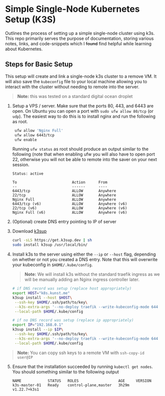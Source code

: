 # Simple Single-Node Kubernetes Setup (K3S)

Outlines the process of setting up a simple single-node cluster using k3s. This
repo primarily serves the purpose of documentation, storing various notes,
links, and code-snippets which I ~~found~~ find helpful while learning about
Kubernetes.

## Steps for Basic Setup

This setup will create and link a single-node k3s cluster to a remove VM. It
will also save the `kubeconfig` file to your local machine allowing you to
interact with the cluster without needing to remote into the server.

> **Note:** this was tested on a standard digital ocean droplet

1. Setup a VPS / server. Make sure that the ports 80, 443, and 6443 are open.
   On Ubuntu you can open a port with `sudo ufw allow 80/tcp` (or `udp`). The easiest
   way to do this is to install nginx and run the following as root.

   ```bash
    ufw allow 'Nginx Full'
    ufw allow 6443/tcp
    ufw enable
   ```

   Running `ufw status` as root should produce an output similar to the
   following (note that when enabling ufw you will also have to open port 22,
   otherwise you will not be able to remote into the saver on your next
   session.

    ```
    Status: active

    To                         Action      From
    --                         ------      ----
    6443/tcp                   ALLOW       Anywhere
    22/tcp                     ALLOW       Anywhere
    Nginx Full                 ALLOW       Anywhere
    6443/tcp (v6)              ALLOW       Anywhere (v6)
    22/tcp (v6)                ALLOW       Anywhere (v6)
    Nginx Full (v6)            ALLOW       Anywhere (v6)
    ```

2. (Optional) create DNS entry pointing to IP of server

3. Download [k3sup](https://github.com/alexellis/k3sup)

   ```bash
   curl -sLS https://get.k3sup.dev | sh
   sudo install k3sup /usr/local/bin/
   ```

4. Install k3s to the server using either the `--ip` or `--host` flag,
   depending on whether or not you created a DNS entry. Note that this will
   overwrite your kubeconfig in `$HOME/.kube/config`.

   > **Note:** We will install k3s without the standard traefik ingress
   > as we will be manually adding an Nginx ingress controller later.

   ```bash
   # if DNS record was setup (replace host appropriately)
   export HOST="k8s.kunst.me"
   k3sup install --host $HOST\
    --ssh-key $HOME/.ssh/path/to/key\
    --k3s-extra-args '--no-deploy traefik --write-kubeconfig-mode 644 --node-name k3s-master-01'\
    --local-path $HOME/.kube/config

   # if no DNS record was setup (replace ip appropriately)
   export IP="192.168.0.1"
   k3sup install --ip $IP\
    --ssh-key $HOME/.ssh/path/to/key\
    --k3s-extra-args '--no-deploy traefik --write-kubeconfig-mode 644 --node-name k3s-master-01'\
    --local-path $HOME/.kube/config
   ```

  > **Note:** You can copy ssh keys to a remote VM with `ssh-copy-id user@IP`

5. Ensure that the installation succeeded by running `kubectl get nodes`. You
   should something similar to the following output

    ```
    NAME            STATUS   ROLES                  AGE     VERSION
    k3s-master-01   Ready    control-plane,master   3h29m   v1.22.7+k3s1
    ```

